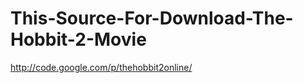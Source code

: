 This-Source-For-Download-The-Hobbit-2-Movie
===========================================

http://code.google.com/p/thehobbit2online/
